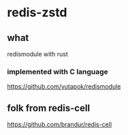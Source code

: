 # redis-zstd

## what
redismodule with rust  

### implemented with C language
https://github.com/yutapok/redismodule

## folk from redis-cell
https://github.com/brandur/redis-cell
